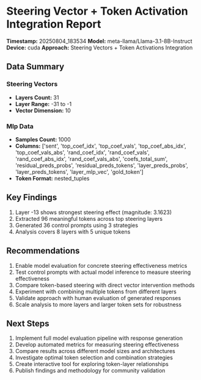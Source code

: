 # Steering Vector + Token Activation Integration Report

**Timestamp:** 20250804_183534
**Model:** meta-llama/Llama-3.1-8B-Instruct
**Device:** cuda
**Approach:** Steering Vectors + Token Activations Integration

## Data Summary

### Steering Vectors
- **Layers Count:** 31
- **Layer Range:** -31 to -1
- **Vector Dimension:** 10

### Mlp Data
- **Samples Count:** 1000
- **Columns:** ['sent', 'top_coef_idx', 'top_coef_vals', 'top_coef_abs_idx', 'top_coef_vals_abs', 'rand_coef_idx', 'rand_coef_vals', 'rand_coef_abs_idx', 'rand_coef_vals_abs', 'coefs_total_sum', 'residual_preds_probs', 'residual_preds_tokens', 'layer_preds_probs', 'layer_preds_tokens', 'layer_mlp_vec', 'gold_token']
- **Token Format:** nested_tuples

## Key Findings

1. Layer -13 shows strongest steering effect (magnitude: 3.1623)
2. Extracted 96 meaningful tokens across top steering layers
3. Generated 36 control prompts using 3 strategies
4. Analysis covers 8 layers with 5 unique tokens

## Recommendations

1. Enable model evaluation for concrete steering effectiveness metrics
2. Test control prompts with actual model inference to measure steering effectiveness
3. Compare token-based steering with direct vector intervention methods
4. Experiment with combining multiple tokens from different layers
5. Validate approach with human evaluation of generated responses
6. Scale analysis to more layers and larger token sets for robustness

## Next Steps

1. Implement full model evaluation pipeline with response generation
2. Develop automated metrics for measuring steering effectiveness
3. Compare results across different model sizes and architectures
4. Investigate optimal token selection and combination strategies
5. Create interactive tool for exploring token-layer relationships
6. Publish findings and methodology for community validation
